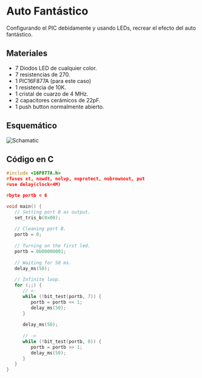 # Auto Fantástico
Configurando el PIC debidamente y usando LEDs, recrear el efecto del
auto fantástico.

## Materiales
- 7 Diodos LED de cualquier color.
- 7 resistencias de 270.
- 1 PIC16F877A (para este caso)
- 1 resistencia de 10K.
- 1 cristal de cuarzo de 4 MHz.
- 2 capacitores cerámicos de 22pF.
- 1 push button normalmente abierto.

## Esquemático
![Schamatic](/assets/fantastic_car_schematic.png)

## Código en C
```c
#include <16F877A.h>
#fuses xt, nowdt, nolvp, noprotect, nobrownout, put
#use delay(clock=4M)

#byte portb = 6

void main() {
   // Setting port B as output.
   set_tris_b(0x00);
   
   // Cleaning port B.
   portb = 0;
   
   // Turning on the first led.
   portb = 0b00000001;
   
   // Waiting for 50 ms.
   delay_ms(50);
   
   // Infinite loop.
   for (;;) {
      // <-
      while (!bit_test(portb, 7)) {
         portb = portb << 1;
         delay_ms(50);
      }
      
      delay_ms(50);
      
      // ->
      while (!bit_test(portb, 0)) {
         portb = portb >> 1;
         delay_ms(50);
      }
   }
}
```